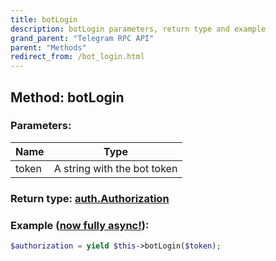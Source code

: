 ```yaml
---
title: botLogin
description: botLogin parameters, return type and example
grand_parent: "Telegram RPC API"
parent: "Methods"
redirect_from: /bot_login.html
---
```

## Method: botLogin  


### Parameters:

| Name     |    Type       |
|----------|---------------|
|token| A string with the bot token|

### Return type: [auth.Authorization](API_docs/types/auth.Authorization.md)

### Example ([now fully async!](https://docs.madelineproto.xyz/docs/ASYNC.html)):


```php
$authorization = yield $this->botLogin($token);
```
